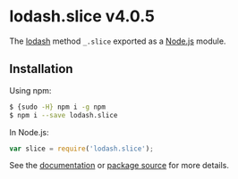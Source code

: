 # lodash.slice v4.0.5

The [lodash](https://lodash.com/) method `_.slice` exported as a [Node.js](https://nodejs.org/) module.

## Installation

Using npm:
```bash
$ {sudo -H} npm i -g npm
$ npm i --save lodash.slice
```

In Node.js:
```js
var slice = require('lodash.slice');
```

See the [documentation](https://lodash.com/docs#slice) or [package source](https://github.com/lodash/lodash/blob/4.0.5-npm-packages/lodash.slice) for more details.
